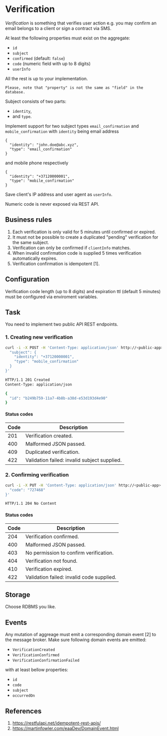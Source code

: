 # Verification

_Verification_ is something that verifies user action e.g. you may confirm an email belongs to a client or sign a contract via SMS.

At least the following properties must exist on the aggregate:

- `id`
- `subject`
- `confirmed` (default: `false`)
- `code` (numeric field with up to 8 digits)
- `userInfo`

All the rest is up to your implementation.

    Please, note that "property" is not the same as "field" in the database.

Subject consists of two parts:

- `identity`,
- and `type`.

Implement support for two subject types `email_confirmation` and `mobile_confirmation` with `identity` being email address

```
{
  "identity": "john.doe@abc.xyz",
  "type": "email_confirmation"
}
```

and mobile phone respectively

```
{
  "identity": "+37120000001",
  "type": "mobile_confirmation"
}
```

Save client's IP address and user agent as `userInfo`.

Numeric code is never exposed via REST API.

## Business rules

1. Each verification is only valid for 5 minutes until confirmed or expired.
2. It must not be possible to create a duplicated "pending" verification for the same subject.
3. Verification can only be confirmed if `clientInfo` matches.
4. When invalid confirmation code is supplied 5 times verification automatically expires.
5. Verification confirmation is idempotent [1].

## Configuration

Verification code length (up to 8 digits) and expiration ttl (default 5 minutes) must be configured via enviroment variables.

## Task

You need to implement two public API REST endpoints.

### 1. Creating new verification

```bash
curl -i -X POST -H 'Content-Type: application/json' http://<public-app>:<port>/verifications -d '{
  "subject": {
    "identity": "+37120000001",
    "type": "mobile_confirmation"
  }
}'

HTTP/1.1 201 Created
Content-Type: application/json

{
  "id": "b249b759-11a7-4b8b-a38d-e53d193d4e90"
}
```

#### Status codes

| Code | Description                                  |
| -----| -------------------------------------------- |
| 201  | Verification created.                        |
| 400  | Malformed JSON passed.                       |
| 409  | Duplicated verification.                     |
| 422  | Validation failed: invalid subject supplied. |

### 2. Confirming verification

```bash
curl -i -X PUT -H 'Content-Type: application/json' http://<public-app>:<port>/verifications/b249b759-11a7-4b8b-a38d-e53d193d4e90/confirm -d '{
  "code": "727468"
}'

HTTP/1.1 204 No Content
```

#### Status codes

| Code | Description                               |
| -----| ----------------------------------------- |
| 204  | Verification confirmed.                   |
| 400  | Malformed JSON passed.                    |
| 403  | No permission to confirm verification.    |
| 404  | Verification not found.                   |
| 410  | Verification expired.                     |
| 422  | Validation failed: invalid code supplied. |

## Storage

Choose RDBMS you like.

## Events

Any mutation of aggreage must emit a corresponding domain event [2] to the message broker. Make sure following domain events are emitted:

- `VerificationCreated`
- `VerificationConfirmed`
- `VerificationConfirmationFailed`

with at least bellow properties:

- `id`
- `code`
- `subject`
- `occurredOn`

## References

 1. https://restfulapi.net/idempotent-rest-apis/
 2. https://martinfowler.com/eaaDev/DomainEvent.html
